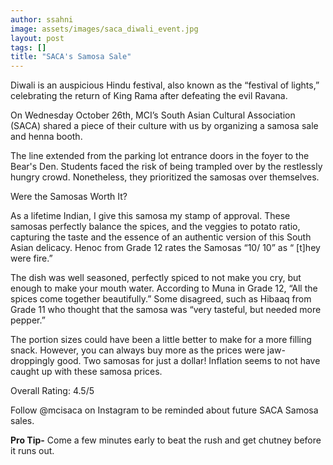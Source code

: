 ```yaml
---
author: ssahni
image: assets/images/saca_diwali_event.jpg
layout: post
tags: []
title: "SACA's Samosa Sale"
---
```


Diwali is an auspicious Hindu festival, also known as the “festival of
lights,” celebrating the return of King Rama after defeating the evil
Ravana.

On Wednesday October 26th, MCI’s South Asian Cultural Association (SACA)
shared a piece of their culture with us by organizing a samosa sale and
henna booth.

The line extended from the parking lot entrance doors in the foyer to
the Bear's Den. Students faced the risk of being trampled over by the
restlessly hungry crowd. Nonetheless, they prioritized the samosas over
themselves.

Were the Samosas Worth It?

As a lifetime Indian, I give this samosa my stamp of approval. These
samosas perfectly balance the spices, and the veggies to potato ratio,
capturing the taste and the essence of an authentic version of this
South Asian delicacy. Henoc from Grade 12 rates the Samosas “10/ 10” as
“ \[t\]hey were fire.”

The dish was well seasoned, perfectly spiced to not make you cry, but
enough to make your mouth water. According to Muna in Grade 12, “All the
spices come together beautifully.” Some disagreed, such as Hibaaq from
Grade 11 who thought that the samosa was “very tasteful, but needed more
pepper.”

The portion sizes could have been a little better to make for a more
filling snack. However, you can always buy more as the prices were
jaw-droppingly good. Two samosas for just a dollar! Inflation seems to
not have caught up with these samosa prices.

Overall Rating: 4.5/5

Follow @mcisaca on Instagram to be reminded about future SACA Samosa
sales.

**Pro Tip-** Come a few minutes early to beat the rush and get chutney
before it runs out.
